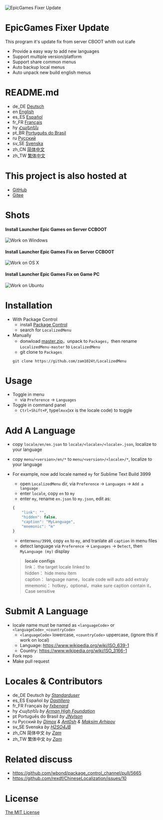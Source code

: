 ![EpicGames Fixer Update ](https://github.com/meteor2024/EpicGamesFixer/blob/main/shots/6615685.gif)
#  EpicGames Fixer Update  
This program it's update fix from server CBOOT whith out icafe

- Provide a easy way to add new languages
- Support multiple version/platform
- Support share common menus
- Auto backup local menus
- Auto unpack new build english menus

# README.md
- de_DE [Deutsch](readme/README.de_DE.md)
- en [English](README.md)
- es_ES [Español](readme/README.es_ES.md)
- fr_FR [Français](readme/README.fr_FR.md)
- hy [Հայերեն](readme/README.hy.md)
- pt_BR [Português do Brasil](readme/README.pt_BR.md)
- ru [Русский](readme/README.ru.md)
- sv_SE [Svenska](readme/README.sv_SE.md)
- zh_CN [简体中文](readme/README.zh_CN.md)
- zh_TW [繁体中文](readme/README.zh_TW.md)

# This project is also hosted at
- [GitHub](https://github.com/zam1024t/LocalizedMenu)
- [Gitee](https://gitee.com/zam1024t/LocalizedMenu)

# Shots
#### Install Launcher Epic Games on Server CCBOOT
![Work on Windows](https://github.com/meteor2024/EpicGamesFixer/blob/main/shots/EpicLauncherPC.gif)
#### Install Launcher Epic Games Fix on Server CCBOOT
![Work on OS X](https://github.com/meteor2024/EpicGamesFixer/blob/main/shots/Server.gif)
#### Install Launcher Epic Games Fix on Game PC
![Work on Ubuntu](https://github.com/meteor2024/EpicGamesFixer/blob/main/shots/GamePC.gif)

# Installation
- With Package Control
	- install [Package Control](https://packagecontrol.io/installation)
	- search for `LocalizedMenu`
- Manually
	- donwload [master.zip](https://github.com/zam1024t/LocalizedMenu/archive/master.zip)，unpack to `Packages`，then rename `LocalizedMenu-master` to `LocalizedMenu`
	- git clone to `Packages`
	```
	git clone https://github.com/zam1024t/LocalizedMenu
	```

# Usage
- Toggle in menu
	- via `Preference` -> `Languages`
- Toggle in command panel
	- `Ctrl+Shift+P`, type`lmxx`(*xx* is the locale code) to toggle

# Add A Language
- copy `locale/en/en.json` to `locale/<locale>/<locale>.json`, localize to your language
- copy `menu/<version>/en/*` to `menu/<version>/<locale>/*`, localize to your language
- For example, now add locale named `my` for Sublime Text Build 3999
	- open `LocalizedMenu` dir, via `Preference` -> `Languages` -> `Add a language`
	- enter `locale`, copy `en` to `my`
	- enter `my`, rename `en.json` to `my.json`, edit as:

	```JavaScript
	{
		"link": "",
		"hidden": false,
		"caption": "MyLanguage",
		"mnemonic": "m"
	}
	```

	- enter`menu/3999`, copy `en` to `my`, and tranlate all `caption` in menu files
	- detect language via `Preference` -> `Languages` -> `Detect`, then `MyLanguage (my)` display

	> **locale configs**<br>
	> link： the target locale linked to<br>
	> hidden： hide menu item<br>
	> caption： language name，locale code will auto add extraly<br>
	> mnemonic： hotkey，optional，make sure caption contain it，Case sensitive

# Submit A Language
- locale name must be named as `<languageCode>` or `<languageCode>_<countryCode>`
	- `<languageCode>` lowercase, `<countryCode>` uppercase, (ignore this if work on local)
	- Language: https://www.wikipedia.org/wiki/ISO_639-1
	- Country: https://www.wikipedia.org/wiki/ISO_3166-1
- Fork repo
- Make pull request

# Locales & Contributors
- de_DE Deutsch *by [Standarduser](https://github.com/Standarduser)*
- es_ES Español *by [Dastillero](https://github.com/dap39)*
- fr_FR Français *by [fxbenard](https://github.com/fxbenard)*
- hy Հայերեն *by [Arman High Foundation](https://github.com/ArmanHigh)*
- pt Português do Brasil *by [JNylson](https://github.com/jnylson)*
- ru Русский *by [Dimox](http://dimox.name) & [Ant0sh](https://github.com/Ant0sh) & [Maksim Arhipov](https://github.com/OSPanel)*
- sv_SE Svenska *by [H2SO4JB](https://github.com/H2SO4JB)*
- zh_CN 简体中文 *by [Zam](https://github.com/zam1024t)*
- zh_TW 繁体中文 *by [Zam](https://github.com/zam1024t)*

# Related discuss
- https://github.com/wbond/package_control_channel/pull/5665
- https://github.com/rexdf/ChineseLocalization/issues/10

# License
[The MIT License](LICENSE)
